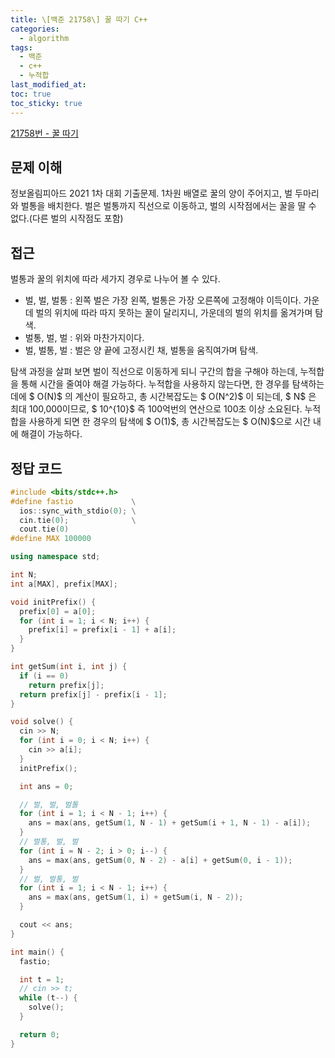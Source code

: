 ```yaml
---
title: \[백준 21758\] 꿀 따기 C++
categories:
  - algorithm
tags:
  - 백준
  - c++
  - 누적합
last_modified_at: 
toc: true
toc_sticky: true
---
```


[21758번 - 꿀 따기](https://www.acmicpc.net/problem/21758)

## 문제 이해

정보올림피아드 2021 1차 대회 기출문제. 
1차원 배열로 꿀의 양이 주어지고, 벌 두마리와 벌통을 배치한다. 벌은 벌통까지 직선으로 이동하고, 벌의 시작점에서는 꿀을 딸 수 없다.(다른 벌의 시작점도 포함)

## 접근

벌통과 꿀의 위치에 따라 세가지 경우로 나누어 볼 수 있다. 
- 벌, 벌, 벌통 : 왼쪽 벌은 가장 왼쪽, 벌통은 가장 오른쪽에 고정해야 이득이다. 가운데 벌의 위치에 따라 따지 못하는 꿀이 달리지니, 가운데의 벌의 위치를 옮겨가며 탐색. 
- 벌통, 벌, 벌 : 위와 마찬가지이다. 
- 벌, 벌통, 벌 : 벌은 양 끝에 고정시킨 채, 벌통을 움직여가며 탐색. 

탐색 과정을 살펴 보면 벌이 직선으로 이동하게 되니 구간의 합을 구해야 하는데, 누적합을 통해 시간을 줄여야 해결 가능하다. 
누적합을 사용하지 않는다면, 한 경우를 탐색하는 데에 $ O(N)$ 의 계산이 필요하고, 총 시간복잡도는 $ O(N^2)$ 이 되는데, $ N$ 은 최대 100,000이므로, $ 10^{10}$ 즉 100억번의 연산으로 100초 이상 소요된다. 
누적합을 사용하게 되면 한 경우의 탐색에 $ O(1)$, 총 시간복잡도는 $ O(N)$으로 시간 내에 해결이 가능하다. 

## 정답 코드


```c++
#include <bits/stdc++.h>
#define fastio             \
  ios::sync_with_stdio(0); \
  cin.tie(0);              \
  cout.tie(0)
#define MAX 100000

using namespace std;

int N;
int a[MAX], prefix[MAX];

void initPrefix() {
  prefix[0] = a[0];
  for (int i = 1; i < N; i++) {
    prefix[i] = prefix[i - 1] + a[i];
  }
}

int getSum(int i, int j) {
  if (i == 0)
    return prefix[j];
  return prefix[j] - prefix[i - 1];
}

void solve() {
  cin >> N;
  for (int i = 0; i < N; i++) {
    cin >> a[i];
  }
  initPrefix();

  int ans = 0;

  // 벌, 벌, 벌톨
  for (int i = 1; i < N - 1; i++) {
    ans = max(ans, getSum(1, N - 1) + getSum(i + 1, N - 1) - a[i]);
  }
  // 벌통, 벌, 벌
  for (int i = N - 2; i > 0; i--) {
    ans = max(ans, getSum(0, N - 2) - a[i] + getSum(0, i - 1));
  }
  // 벌, 벌통, 벌
  for (int i = 1; i < N - 1; i++) {
    ans = max(ans, getSum(1, i) + getSum(i, N - 2));
  }

  cout << ans;
}

int main() {
  fastio;

  int t = 1;
  // cin >> t;
  while (t--) {
    solve();
  }

  return 0;
}
```
